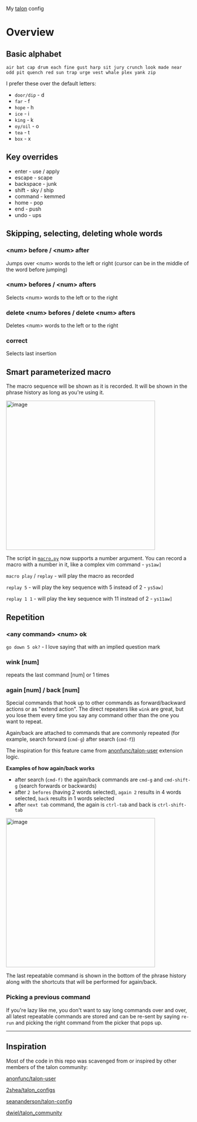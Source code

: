 My [talon](https://talonvoice.com) config

# Overview

## Basic alphabet

`air bat cap drum each fine gust harp sit jury crunch look made near odd pit quench red sun trap urge vest whale plex yank zip`

I prefer these over the default letters:

* `door/dip` - d
* `far` - f
* `hope` - h
* `ice` - i
* `king` - k
* `oy/oil` - o
* `tea` - t
* `box` - x

## Key overrides

* enter - use / apply
* escape - scape
* backspace - junk
* shift - sky / ship
* command - kemmed
* home - pop
* end - push
* undo - ups

## Skipping, selecting, deleting whole words

### \<num> before / \<num> after

Jumps over \<num> words to the left or right (cursor can be in the middle of the word before jumping)

### \<num> befores / \<num> afters

Selects \<num> words to the left or to the right

### delete \<num> befores / delete \<num> afters

Deletes \<num> words to the left or to the right

### correct

Selects last insertion

## Smart parameterized macro

The macro sequence will be shown as it is recorded. It will be shown in the phrase history as long as you're using it.

<img width="406" alt="image" src="https://user-images.githubusercontent.com/1171003/67176949-19c23700-f381-11e9-911c-c5a5d51b7076.png">

The script in [`macro.py`](./macro.py) now supports a number argument.
You can record a macro with a number in it, like a complex vim command - ```ys1aw]```

`macro play` / `replay` - will play the macro as recorded  

`replay 5` -  will play the key sequence with 5 instead of 2 - ```ys5aw]```  

`replay 1 1` -  will play the key sequence with 11 instead of 2 - ```ys11aw]```

## Repetition

### \<any command> \<num> ok

`go down 5 ok?` - I love saying that with an implied question mark

### wink [num]

repeats the last command \[num] or 1 times

### again \[num] / back \[num]

Special commands that hook up to other commands as forward/backward actions or as "extend action". The direct repeaters like `wink` are great, but you lose them every time you say any command other than the one you want to repeat.

Again/back are attached to commands that are commonly repeated (for example, search forward (`cmd-g`) after search (`cmd-f`))

The inspiration for this feature came from [anonfunc/talon-user](https://github.com/anonfunc/talon-user/blob/master/apps/editor.py#L180) extension logic.

**Examples of how again/back works**

* after search (`cmd-f)` the again/back commands are `cmd-g` and `cmd-shift-g` (search forwards or backwards)
* after `2 befores` (having 2 words selected), `again 2` results in 4 words selected, `back` results in 1 words selected
* after `next tab` command, the again is `ctrl-tab` and back is `ctrl-shift-tab`

<img width="406" alt="image" src="https://user-images.githubusercontent.com/1171003/66724002-3a185180-edd5-11e9-9866-01839299f4ae.png">

The last repeatable command is shown in the bottom of the phrase history along with the shortcuts that will be performed for again/back.

### Picking a previous command
If you're lazy like me, you don't want to say long commands over and over, all latest repeatable commands are stored and can be re-sent by saying `re-run` and picking the right command from the picker that pops up.


---

## Inspiration

Most of the code in this repo was scavenged from or inspired by other members of the talon community:

[anonfunc/talon-user](https://github.com/anonfunc/talon-user)

[2shea/talon_configs](https://github.com/2shea/talon_configs)

[seananderson/talon-config](https://github.com/seananderson/talon-config)

[dwiel/talon_community](https://github.com/dwiel/talon_community)
